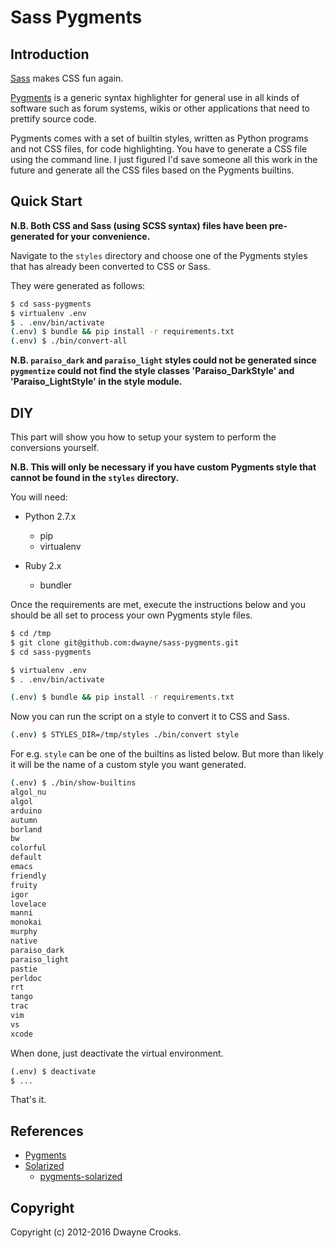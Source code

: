 # Sass Pygments

## Introduction

[Sass](http://sass-lang.com/) makes CSS fun again.

[Pygments](http://pygments.org/) is a generic syntax highlighter for general use in all kinds of software such as forum systems, wikis or other applications that need to prettify source code.

Pygments comes with a set of builtin styles, written as Python programs and not CSS files, for code highlighting. You have to generate a CSS file using the command line. I just figured I'd save someone all this work in the future and generate all the CSS files based on the Pygments builtins.

## Quick Start

**N.B. Both CSS and Sass (using SCSS syntax) files have been pre-generated for your convenience.**

Navigate to the `styles` directory and choose one of the Pygments styles that has already been converted to CSS or Sass.

They were generated as follows:

```bash
$ cd sass-pygments
$ virtualenv .env
$ . .env/bin/activate
(.env) $ bundle && pip install -r requirements.txt
(.env) $ ./bin/convert-all
```

**N.B. `paraiso_dark` and `paraiso_light` styles could not be generated since `pygmentize` could not find the style classes 'Paraiso_DarkStyle' and 'Paraiso_LightStyle' in the style module.**

## DIY

This part will show you how to setup your system to perform the conversions yourself.

**N.B. This will only be necessary if you have custom Pygments style that cannot be found in the `styles` directory.**

You will need:

- Python 2.7.x
  - pip
  - virtualenv

- Ruby 2.x
  - bundler

Once the requirements are met, execute the instructions below and you should be all set to process your own Pygments style files.

```bash
$ cd /tmp
$ git clone git@github.com:dwayne/sass-pygments.git
$ cd sass-pygments

$ virtualenv .env
$ . .env/bin/activate

(.env) $ bundle && pip install -r requirements.txt
```

Now you can run the script on a style to convert it to CSS and Sass.

```bash
(.env) $ STYLES_DIR=/tmp/styles ./bin/convert style
```

For e.g. `style` can be one of the builtins as listed below. But more than likely it will be the name of a custom style you want generated.

```bash
(.env) $ ./bin/show-builtins
algol_nu
algol
arduino
autumn
borland
bw
colorful
default
emacs
friendly
fruity
igor
lovelace
manni
monokai
murphy
native
paraiso_dark
paraiso_light
pastie
perldoc
rrt
tango
trac
vim
vs
xcode
```

When done, just deactivate the virtual environment.

```bash
(.env) $ deactivate
$ ...
```

That's it.

## References

- [Pygments](http://pygments.org/)
- [Solarized](http://ethanschoonover.com/solarized)
  - [pygments-solarized](https://github.com/john2x/solarized-pygment/)

## Copyright

Copyright (c) 2012-2016 Dwayne Crooks.
